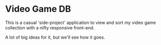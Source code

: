 # Video Game DB #

This is a casual 'side-project' application to view and sort my video game collection with a nifty responsive front-end.

A lot of big ideas for it, but we'll see how it goes.